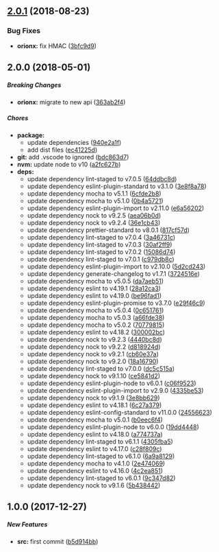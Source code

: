 ## [2.0.1](https://github.com/lgaticaq/cha-price/compare/v2.0.0...v2.0.1) (2018-08-23)


### Bug Fixes

* **orionx:** fix HMAC ([3bfc9d9](https://github.com/lgaticaq/cha-price/commit/3bfc9d9))

## 2.0.0 (2018-05-01)

##### Breaking Changes

* **orionx:**  migrate to new api ([363ab2f4](https://github.com/lgaticaq/cha-price/commit/363ab2f463235216af4433db80f7435dc5e7fd7d))

##### Chores

* **package:**
  *  update dependencies ([940e2a1f](https://github.com/lgaticaq/cha-price/commit/940e2a1f61bdd48a8fed851d19369d797c648a69))
  *  add dist files ([ec41225d](https://github.com/lgaticaq/cha-price/commit/ec41225d0cf0a97e27756cdeee372b1c821286b4))
* **git:**  add .vscode to ignored ([bdc863d7](https://github.com/lgaticaq/cha-price/commit/bdc863d72ff012f9ead3dd579d3ecffb7e6984a6))
* **nvm:**  update node to v10 ([a2fc627b](https://github.com/lgaticaq/cha-price/commit/a2fc627b88d4643d61b49638f82b1081e9d16f7b))
* **deps:**
  *  update dependency lint-staged to v7.0.5 ([64ddbc8d](https://github.com/lgaticaq/cha-price/commit/64ddbc8d9b5a0975110d955dbcd347413928f9ca))
  *  update dependency eslint-plugin-standard to v3.1.0 ([3e8f8a78](https://github.com/lgaticaq/cha-price/commit/3e8f8a78a06ef9e5890f40ecdd5bbb80489c726b))
  *  update dependency mocha to v5.1.1 ([6cfde2b8](https://github.com/lgaticaq/cha-price/commit/6cfde2b88cf5a9e17a1b16c7bc473c6d3510f971))
  *  update dependency mocha to v5.1.0 ([0b4a5721](https://github.com/lgaticaq/cha-price/commit/0b4a5721b8647b2a163016a01d856beb52ee2697))
  *  update dependency eslint-plugin-import to v2.11.0 ([e6a56202](https://github.com/lgaticaq/cha-price/commit/e6a5620288053cd4e7d468e5be53722fb6aa590a))
  *  update dependency nock to v9.2.5 ([aea06b0d](https://github.com/lgaticaq/cha-price/commit/aea06b0d7793591ed5977a41d9f3d91e16391048))
  *  update dependency nock to v9.2.4 ([36e1cb43](https://github.com/lgaticaq/cha-price/commit/36e1cb4321954d53574c0e605cf3e537362ae392))
  *  update dependency prettier-standard to v8.0.1 ([817cf57d](https://github.com/lgaticaq/cha-price/commit/817cf57da7811863556d411130aa7891850c9594))
  *  update dependency lint-staged to v7.0.4 ([3a46731c](https://github.com/lgaticaq/cha-price/commit/3a46731c15fd528aa32c10e458dab9e838db228f))
  *  update dependency lint-staged to v7.0.3 ([30af2ff9](https://github.com/lgaticaq/cha-price/commit/30af2ff90af3d3a01178220beec7d740c10ed956))
  *  update dependency lint-staged to v7.0.2 ([15086d74](https://github.com/lgaticaq/cha-price/commit/15086d7416ceb35d18c169b5fdda7a9d312c2b61))
  *  update dependency lint-staged to v7.0.1 ([c979db8c](https://github.com/lgaticaq/cha-price/commit/c979db8c4da6613436aaf3572a1cdf6b94aee827))
  *  update dependency eslint-plugin-import to v2.10.0 ([5d2cd243](https://github.com/lgaticaq/cha-price/commit/5d2cd2434f4eee6c82e7b61247f721c36c3ac19b))
  *  update dependency generate-changelog to v1.7.1 ([3724516e](https://github.com/lgaticaq/cha-price/commit/3724516ed38da0962e5fccdb4d4941e205bd2880))
  *  update dependency mocha to v5.0.5 ([da7aeb51](https://github.com/lgaticaq/cha-price/commit/da7aeb518f3fcc4c30159dcb5bcacc236f915f55))
  *  update dependency eslint to v4.19.1 ([28a12ca3](https://github.com/lgaticaq/cha-price/commit/28a12ca3ff3480bec6b22b4bb4deba88fac025f9))
  *  update dependency eslint to v4.19.0 ([be96fad1](https://github.com/lgaticaq/cha-price/commit/be96fad1798ef54648e603616aa11f2b5ffc8c99))
  *  update dependency eslint-plugin-promise to v3.7.0 ([e29f46c9](https://github.com/lgaticaq/cha-price/commit/e29f46c9d627c2ff3063950cf1171983b043407d))
  *  update dependency mocha to v5.0.4 ([0c651761](https://github.com/lgaticaq/cha-price/commit/0c651761000f96f9a38eb0eb7634114bef75daa7))
  *  update dependency mocha to v5.0.3 ([a66fde38](https://github.com/lgaticaq/cha-price/commit/a66fde38494fa15a282873a708c429f707d84104))
  *  update dependency mocha to v5.0.2 ([70779815](https://github.com/lgaticaq/cha-price/commit/70779815cd9b4f4e2f8feb75162523bdec81e2c1))
  *  update dependency eslint to v4.18.2 ([300002bc](https://github.com/lgaticaq/cha-price/commit/300002bc38d96a34cace4e7a303fb0419509720c))
  *  update dependency nock to v9.2.3 ([4440bc8d](https://github.com/lgaticaq/cha-price/commit/4440bc8d7ce8c57cb0fa2f5b3d7545951193cce3))
  *  update dependency nock to v9.2.2 ([d818924d](https://github.com/lgaticaq/cha-price/commit/d818924dd4c0aabc013029a06252242cb4526852))
  *  update dependency nock to v9.2.1 ([cb60e37a](https://github.com/lgaticaq/cha-price/commit/cb60e37a5abecacbde4e00a37b34e436560c107e))
  *  update dependency nock to v9.2.0 ([18a16790](https://github.com/lgaticaq/cha-price/commit/18a1679070f36b8b91cd0b9a918e787c7e5720a6))
  *  update dependency lint-staged to v7.0.0 ([dc5c515a](https://github.com/lgaticaq/cha-price/commit/dc5c515ab880f0dd6ea2cbdad41417755c569524))
  *  update dependency nock to v9.1.10 ([ce5841d2](https://github.com/lgaticaq/cha-price/commit/ce5841d2fd2522e4813135770b84988fd5b35b1f))
  *  update dependency eslint-plugin-node to v6.0.1 ([c06f9523](https://github.com/lgaticaq/cha-price/commit/c06f9523d79fde740a15dcc6413d5cda186eaba1))
  *  update dependency eslint-plugin-import to v2.9.0 ([4335be53](https://github.com/lgaticaq/cha-price/commit/4335be53e908c316f62d4158459c6ff3e3864a64))
  *  update dependency nock to v9.1.9 ([3e8bb629](https://github.com/lgaticaq/cha-price/commit/3e8bb629b5a09192c51d0c1d4099691eaacff9c2))
  *  update dependency eslint to v4.18.1 ([6c27a379](https://github.com/lgaticaq/cha-price/commit/6c27a3798f1bba6ecd8d32f4bbbbac153251ecb3))
  *  update dependency eslint-config-standard to v11.0.0 ([24556623](https://github.com/lgaticaq/cha-price/commit/245566232b6d5b142847f9508614291374156009))
  *  update dependency mocha to v5.0.1 ([b0eec6f4](https://github.com/lgaticaq/cha-price/commit/b0eec6f4f5354b4964898b293f09987c5206c4ac))
  *  update dependency eslint-plugin-node to v6.0.0 ([19dd4448](https://github.com/lgaticaq/cha-price/commit/19dd4448b39925ef1e82f956d5d90ff76c23a787))
  *  update dependency eslint to v4.18.0 ([a774737a](https://github.com/lgaticaq/cha-price/commit/a774737a3579808a4d78f3e2cc51e5be6570ebf1))
  *  update dependency lint-staged to v6.1.1 ([4305fba5](https://github.com/lgaticaq/cha-price/commit/4305fba50eb09b10936049f703c9af069e6f76e4))
  *  update dependency eslint to v4.17.0 ([c28f809c](https://github.com/lgaticaq/cha-price/commit/c28f809c7cf1231aa7188ab810daafe1d0200ef2))
  *  update dependency lint-staged to v6.1.0 ([6a9a8129](https://github.com/lgaticaq/cha-price/commit/6a9a812980810d192feadc87fd94755bb57590ae))
  *  update dependency mocha to v4.1.0 ([2e474069](https://github.com/lgaticaq/cha-price/commit/2e4740698a44e7a03cbe35f98aae65b636b5f04d))
  *  update dependency eslint to v4.16.0 ([4c2ea851](https://github.com/lgaticaq/cha-price/commit/4c2ea8516a82212add305fdabe45cd9ebd0c9d9c))
  *  update dependency lint-staged to v6.0.1 ([9c347d82](https://github.com/lgaticaq/cha-price/commit/9c347d821cb3fc8cca93b952129a7746afbee5c3))
  *  update dependency nock to v9.1.6 ([5b438442](https://github.com/lgaticaq/cha-price/commit/5b4384429ee6b38e267bc5cf6cb3afd1fc3bde45))

## 1.0.0 (2017-12-27)

##### New Features

* **src:**  first commit ([b5d914bb](https://github.com/lgaticaq/cha-price/commit/b5d914bbf51a2925a9996f98eff7c357a62cc01e))
